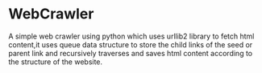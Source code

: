 # WebCrawler
A simple web crawler using python which uses urllib2 library to fetch html content,it uses queue data structure to store the child links of the seed or parent link and recursively traverses and saves html content according to the structure of the website.
